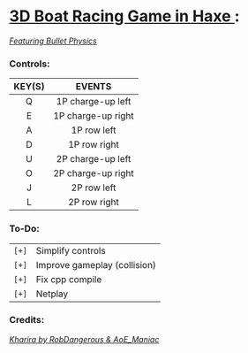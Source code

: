 # [3D Boat Racing Game in Haxe ](https://github.com/Sondro/3D-Boat-Racing): 
[_Featuring Bullet Physics_](https://pybullet.org) 

### Controls:

|   KEY(S)   |          EVENTS         |
| :--------: | :---------------------: |
|     Q      |    1P charge-up left    |
|     E      |    1P charge-up right   |
|     A      |       1P row left       |
|     D      |       1P row right      |
|     U      |    2P charge-up left    |
|     O      |    2P charge-up right   |
|     J      |       2P row left       |
|     L      |       2P row right      |


### To-Do:
|     |                                                                |
| --- | -------------------------------------------------------------- |
|`[+]`| Simplify controls                                              |
|`[+]`| Improve gameplay (collision)                                   |
|`[+]`| Fix cpp compile                                                |
|`[+]`| Netplay                                                        |



### Credits:
[_Kharira by RobDangerous & AoE_Maniac_](https://github.com/Kha-Samples/Kharira) 

